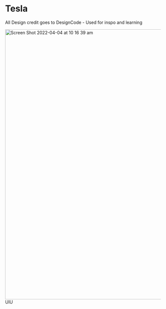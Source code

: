 # Tesla
All Design credit goes to DesignCode - Used for inspo and learning

<img width="871" alt="Screen Shot 2022-04-04 at 10 16 39 am" src="https://user-images.githubusercontent.com/92060638/161456497-4d45739d-771f-4af6-992f-232c27cb1202.png">
UIU
